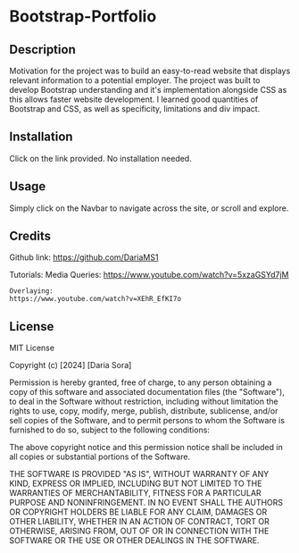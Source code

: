 # Bootstrap-Portfolio

## Description

Motivation for the project was to build an easy-to-read website that displays relevant information to a potential employer.
The project was built to develop Bootstrap understanding and it's implementation alongside CSS as this allows faster website development.
I learned good quantities of Bootstrap and CSS, as well as specificity, limitations and div impact.

## Installation

Click on the link provided. No installation needed.


## Usage

Simply click on the Navbar to navigate across the site, or scroll and explore.

## Credits

Github link: https://github.com/DariaMS1

Tutorials:
    Media Queries:
    https://www.youtube.com/watch?v=5xzaGSYd7jM

    Overlaying:
    https://www.youtube.com/watch?v=XEhR_EfKI7o

## License

MIT License

Copyright (c) [2024] [Daria Sora]

Permission is hereby granted, free of charge, to any person obtaining a copy
of this software and associated documentation files (the "Software"), to deal
in the Software without restriction, including without limitation the rights
to use, copy, modify, merge, publish, distribute, sublicense, and/or sell
copies of the Software, and to permit persons to whom the Software is
furnished to do so, subject to the following conditions:

The above copyright notice and this permission notice shall be included in all
copies or substantial portions of the Software.

THE SOFTWARE IS PROVIDED "AS IS", WITHOUT WARRANTY OF ANY KIND, EXPRESS OR
IMPLIED, INCLUDING BUT NOT LIMITED TO THE WARRANTIES OF MERCHANTABILITY,
FITNESS FOR A PARTICULAR PURPOSE AND NONINFRINGEMENT. IN NO EVENT SHALL THE
AUTHORS OR COPYRIGHT HOLDERS BE LIABLE FOR ANY CLAIM, DAMAGES OR OTHER
LIABILITY, WHETHER IN AN ACTION OF CONTRACT, TORT OR OTHERWISE, ARISING FROM,
OUT OF OR IN CONNECTION WITH THE SOFTWARE OR THE USE OR OTHER DEALINGS IN THE
SOFTWARE.
